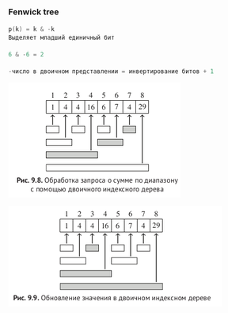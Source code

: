 ### Fenwick tree

```c++
p(k) = k & -k
Выделяет младший единичный бит

6 & -6 = 2

-число в двоичном представлении = инвертирование битов + 1
```


![sum](img/sum.png)

![add](img/add.png)
